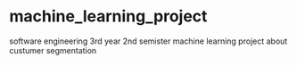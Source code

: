 # machine_learning_project
software engineering 3rd year 2nd semister machine learning project about custumer segmentation
